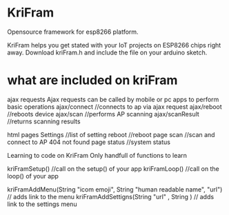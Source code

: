 # KriFram
Opensource framework for esp8266 platform.

KriFram helps you get stated with your IoT projects on ESP8266 chips right away.
Download kriFram.h and include the file on your arduino sketch.

# what are included on kriFram

ajax requests
Ajax requests can be called by mobile or pc apps to perform basic operations
ajax/connect //connects to ap via ajax request
ajax/reboot  //reboots device
ajax/scan  //performs AP scanning
ajax/scanResult //returns scanning results

html pages
Settings //list of setting
reboot  //reboot page
scan //scan and connect to AP
404 not found page
status //system status


Learning to code on KriFram
Only handfull of functions to learn

kriFramSetup() //call on the setup() of your app
kriFramLoop() //call on the loop() of your app

kriFramAddMenu(String "icom emoji", String "human readable name", "url") // adds link to the menu
kriFramAddSettigns(String "url" , String ) // adds link to the settings menu

